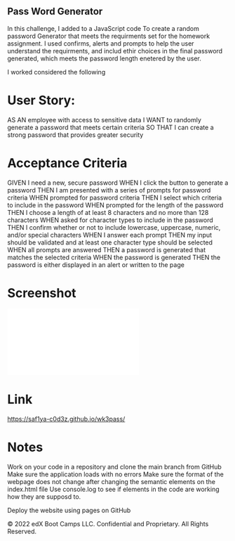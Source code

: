 ## Pass Word Generator

In this challenge, I added to a JavaScript code
To create a random password Generator that meets the requirments set for the homework assignment. I used confirms, alerts and prompts to help the user understand the requirments, and includ ethir choices in the final password generated, which meets the password length enetered by the user.

I worked considered the following 

# User Story:

AS AN employee with access to sensitive data
I WANT to randomly generate a password that meets certain criteria
SO THAT I can create a strong password that provides greater security


# Acceptance Criteria

GIVEN I need a new, secure password
WHEN I click the button to generate a password
THEN I am presented with a series of prompts for password criteria
WHEN prompted for password criteria
THEN I select which criteria to include in the password
WHEN prompted for the length of the password
THEN I choose a length of at least 8 characters and no more than 128 characters
WHEN asked for character types to include in the password
THEN I confirm whether or not to include lowercase, uppercase, numeric, and/or special characters
WHEN I answer each prompt
THEN my input should be validated and at least one character type should be selected
WHEN all prompts are answered
THEN a password is generated that matches the selected criteria
WHEN the password is generated
THEN the password is either displayed in an alert or written to the page

# Screenshot

![plot](./wk3pass/image/PasswordGenerator.html)

# Link

https://saf1ya-c0d3z.github.io/wk3pass/


# Notes

Work on your code in a repository and clone the main branch from GitHub
Make sure the application loads with no errors
Make sure the format of the webpage does not change after changing the semantic elements on the index.html file
Use console.log to see if elements in the code are working how they are supposd to.

Deploy the website using pages on GitHub


© 2022 edX Boot Camps LLC. Confidential and Proprietary. All Rights Reserved.
